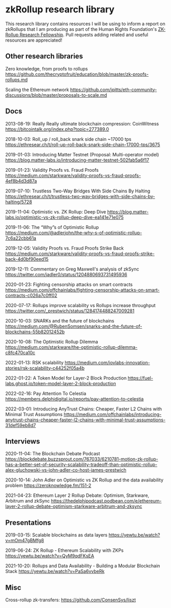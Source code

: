 # zkRollup research library

This research library contains resources I will be using to inform a report on zkRollups that I am producing as part of the Human Rights Foundation's [ZK-Rollup Research Fellowship](https://twitter.com/gladstein/status/1507069251047215112). Pull requests adding related and useful resources are appreciated!

## Other research libraries

Zero knowledge, from proofs to rollups https://github.com/thecryptofruit/education/blob/master/zk-proofs-rollups.md

Scaling the Ethereum network https://github.com/jpitts/eth-community-discussions/blob/master/proposals-to-scale.md

## Docs
2013-08-19: Really Really ultimate blockchain compression: CoinWitness
https://bitcointalk.org/index.php?topic=277389.0

2018-10-03: Roll_up / roll_back snark side chain ~17000 tps
https://ethresear.ch/t/roll-up-roll-back-snark-side-chain-17000-tps/3675

2019-01-03: Introducing Matter Testnet (Proposal: Multi-operator model)
https://blog.matter-labs.io/introducing-matter-testnet-502fab5a6f17

2019-01-23: Validity Proofs vs. Fraud Proofs
https://medium.com/starkware/validity-proofs-vs-fraud-proofs-4ef8b4d3d87a

2019-07-10: Trustless Two-Way Bridges With Side Chains By Halting
https://ethresear.ch/t/trustless-two-way-bridges-with-side-chains-by-halting/5728

2019-11-04: Optimistic vs. ZK Rollup: Deep Dive
https://blog.matter-labs.io/optimistic-vs-zk-rollup-deep-dive-ea141e71e075

2019-11-06: The “Why”s of Optimistic Rollup
https://medium.com/@adlerjohn/the-why-s-of-optimistic-rollup-7c6a22cbb61a

2019-12-05: Validity Proofs vs. Fraud Proofs Strike Back
https://medium.com/starkware/validity-proofs-vs-fraud-proofs-strike-back-4d0bf90eed15

2019-12-11: Commentary on Greg Maxwell's analysis of zkSync
https://twitter.com/jadler0/status/1204880693731495936

2020-01-23: Fighting censorship attacks on smart contracts
https://medium.com/offchainlabs/fighting-censorship-attacks-on-smart-contracts-c026a7c0ff02

2020-07-17: Rollups improve scalability vs Rollups increase throughput
https://twitter.com/_prestwich/status/1284174488247009281

2020-10-03: SNARKs and the future of blockchains
https://medium.com/@RubenSomsen/snarks-and-the-future-of-blockchains-55b82012452b

2020-10-08: The Optimistic Rollup Dilemma
https://medium.com/starkware/the-optimistic-rollup-dilemma-c8fc470ca10c

2022-01-13: RSK scalability
https://medium.com/iovlabs-innovation-stories/rsk-scalability-c44252f05a4b

2022-01-22: A Token Model for Layer-2 Block Production
https://fuel-labs.ghost.io/token-model-layer-2-block-production

2022-02-16: Pay Attention To Celestia
https://members.delphidigital.io/reports/pay-attention-to-celestia

2022-03-01: Introducing AnyTrust Chains: Cheaper, Faster L2 Chains with Minimal Trust Assumptions
https://medium.com/offchainlabs/introducing-anytrust-chains-cheaper-faster-l2-chains-with-minimal-trust-assumptions-31def59eb8d7

## Interviews

2020-11-04: The Blockchain Debate Podcast
https://blockdebate.buzzsprout.com/767033/6210781-motion-zk-rollup-has-a-better-set-of-security-scalability-tradeoff-than-optimistic-rollup-alex-gluchowski-vs-john-adler-co-host-james-prestwich

2020-10-14: John Adler on Optimistic vs ZK Rollup and the data availability problem https://zeroknowledge.fm/151-2

2021-04-23: Ethereum Layer 2 Rollup Debate: Optimism, Starkware, Arbitrum and zkSync https://thedelphipodcast.podbean.com/e/ethereum-layer-2-rollup-debate-optimism-starkware-arbitrum-and-zksync

## Presentations

2019-03-15: Scalable blockchains as data layers https://yewtu.be/watch?v=mOm47gBMfg8

2019-06-24: ZK Rollup - Ethereum Scalability with ZKPs https://yewtu.be/watch?v=QyM9qdFKsEA

2021-10-20: Rollups and Data Availability - Building a Modular Blockchain Stack https://yewtu.be/watch?v=PaSa6vvbeRk

## Misc

Cross-rollup zk-transfers: https://github.com/ConsenSys/liszt
